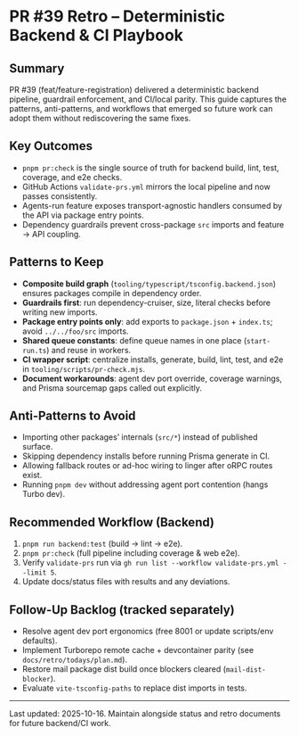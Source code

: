 # PR #39 Retro – Deterministic Backend & CI Playbook

## Summary
PR #39 (feat/feature-registration) delivered a deterministic backend pipeline, guardrail enforcement, and CI/local parity. This guide captures the patterns, anti-patterns, and workflows that emerged so future work can adopt them without rediscovering the same fixes.

## Key Outcomes
- `pnpm pr:check` is the single source of truth for backend build, lint, test, coverage, and e2e checks.
- GitHub Actions `validate-prs.yml` mirrors the local pipeline and now passes consistently.
- Agents-run feature exposes transport-agnostic handlers consumed by the API via package entry points.
- Dependency guardrails prevent cross-package `src` imports and feature → API coupling.

## Patterns to Keep
- **Composite build graph** (`tooling/typescript/tsconfig.backend.json`) ensures packages compile in dependency order.
- **Guardrails first**: run dependency-cruiser, size, literal checks before writing new imports.
- **Package entry points only**: add exports to `package.json` + `index.ts`; avoid `../../foo/src` imports.
- **Shared queue constants**: define queue names in one place (`start-run.ts`) and reuse in workers.
- **CI wrapper script**: centralize installs, generate, build, lint, test, and e2e in `tooling/scripts/pr-check.mjs`.
- **Document workarounds**: agent dev port override, coverage warnings, and Prisma sourcemap gaps called out explicitly.

## Anti-Patterns to Avoid
- Importing other packages’ internals (`src/*`) instead of published surface.
- Skipping dependency installs before running Prisma generate in CI.
- Allowing fallback routes or ad-hoc wiring to linger after oRPC routes exist.
- Running `pnpm dev` without addressing agent port contention (hangs Turbo dev).

## Recommended Workflow (Backend)
1. `pnpm run backend:test` (build → lint → e2e).
2. `pnpm pr:check` (full pipeline including coverage & web e2e).
3. Verify `validate-prs` run via `gh run list --workflow validate-prs.yml --limit 5`.
4. Update docs/status files with results and any deviations.

## Follow-Up Backlog (tracked separately)
- Resolve agent dev port ergonomics (free 8001 or update scripts/env defaults).
- Implement Turborepo remote cache + devcontainer parity (see `docs/retro/todays/plan.md`).
- Restore mail package dist build once blockers cleared (`mail-dist-blocker`).
- Evaluate `vite-tsconfig-paths` to replace dist imports in tests.

---
Last updated: 2025-10-16. Maintain alongside status and retro documents for future backend/CI work.
